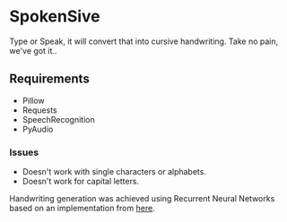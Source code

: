# SpokenSive
Type or Speak, it will convert that into cursive handwriting. Take no pain, we've got it..


## Requirements
- Pillow
- Requests
- SpeechRecognition
- PyAudio

### Issues
- Doesn't work with single characters or alphabets. 
- Doesn't work for capital letters.

Handwriting generation was achieved using Recurrent Neural Networks based on an implementation from 
[here](https://github.com/theSage21/handwritten).


